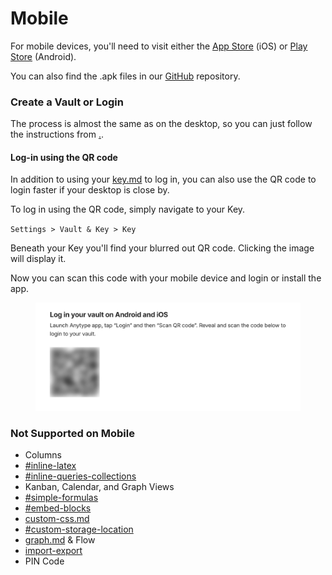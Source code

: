# Mobile

For mobile devices, you'll need to visit either the [App Store](https://apps.apple.com/gb/app/anytype-the-everything-app/id6449487029) (iOS) or [Play Store](https://play.google.com/store/apps/details?id=io.anytype.app\&amp%3Bhl=es) (Android).

You can also find the .apk files in our [GitHub](https://github.com/anyproto/anytype-kotlin/releases) repository.&#x20;

### Create a Vault or Login

The process is almost the same as on the desktop, so you can just follow the instructions from [.](./ "mention").

#### Log-in using the QR code

In addition to using your [key.md](key.md "mention") to log in, you can also use the QR code to login faster if your desktop is close by.

To log in using the QR code, simply navigate to your Key.

`Settings > Vault & Key > Key`

Beneath your Key you'll find your blurred out QR code. Clicking the image will display it.

Now you can scan this code with your mobile device and login or install the app.

<figure><img src="../../.gitbook/assets/image (87).png" alt="" width="563"><figcaption></figcaption></figure>

### **Not Supported on Mobile**

* Columns
* [#inline-latex](../../advanced/feature-list-by-platform/other-features.md#inline-latex "mention")
* [#inline-queries-collections](../../advanced/feature-list-by-platform/other-features.md#inline-queries-collections "mention")
* Kanban, Calendar, and Graph Views
* [#simple-formulas](../../advanced/feature-list-by-platform/other-features.md#simple-formulas "mention")
* [#embed-blocks](../../advanced/feature-list-by-platform/other-features.md#embed-blocks "mention")
* [custom-css.md](../../advanced/feature-list-by-platform/custom-css.md "mention")
* [#custom-storage-location](../../advanced/feature-list-by-platform/other-features.md#custom-storage-location "mention")
* [graph.md](../../advanced/feature-list-by-platform/graph.md "mention") & Flow
* [import-export](../../advanced/data-and-security/import-export/ "mention")
* PIN Code

